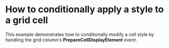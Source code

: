 # How to conditionally apply a style to a grid cell


<p>This example demonstrates how to conditionally modify a cell style by handling the grid column's <strong>PrepareCellDisplayElement</strong> event.</p>

<br/>


